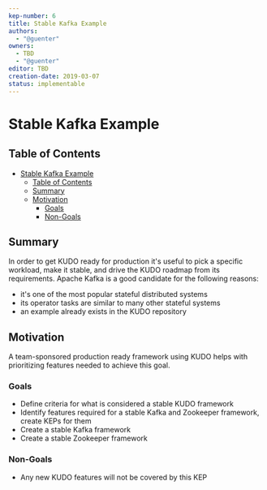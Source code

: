 ```yaml
---
kep-number: 6
title: Stable Kafka Example
authors:
  - "@guenter"
owners:
  - TBD
  - "@guenter"
editor: TBD
creation-date: 2019-03-07
status: implementable
---
```


# Stable Kafka Example

## Table of Contents

* [Stable Kafka Example](#stable-kafka-example)
  * [Table of Contents](#table-of-contents)
  * [Summary](#summary)
  * [Motivation](#motivation)
      * [Goals](#goals)
      * [Non-Goals](#non-goals)

## Summary

In order to get KUDO ready for production it's useful to pick a specific workload, make it stable, and drive the KUDO roadmap from its requirements. Apache Kafka is a good candidate for the following reasons:

* it's one of the most popular stateful distributed systems
* its operator tasks are similar to many other stateful systems
* an example already exists in the KUDO repository

## Motivation

A team-sponsored production ready framework using KUDO helps with prioritizing features needed to achieve this goal.

### Goals

* Define criteria for what is considered a stable KUDO framework
* Identify features required for a stable Kafka and Zookeeper framework, create KEPs for them
* Create a stable Kafka framework
* Create a stable Zookeeper framework

### Non-Goals

* Any new KUDO features will not be covered by this KEP